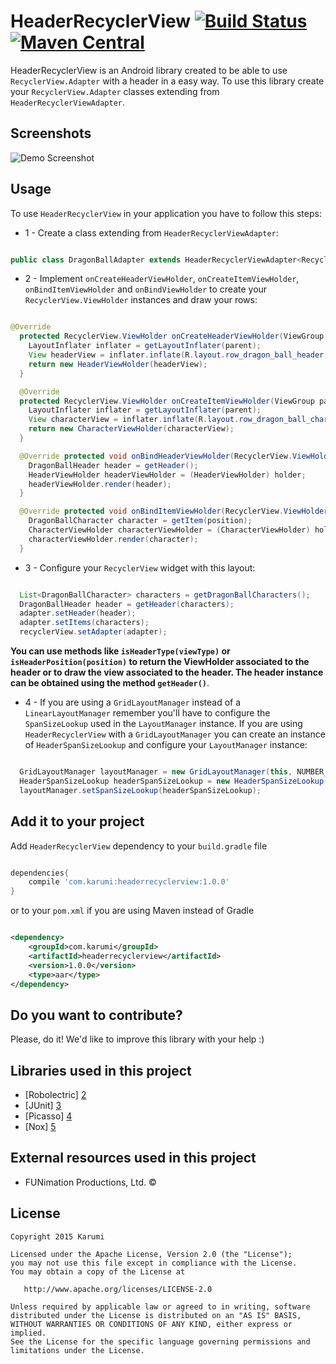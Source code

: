 HeaderRecyclerView [![Build Status](https://travis-ci.org/karumi/HeaderRecyclerView.svg?branch=master)](https://travis-ci.org/karumi/HeaderRecyclerView) [![Maven Central](https://maven-badges.herokuapp.com/maven-central/com.github.karumi/HeaderRecyclerView/badge.svg)](https://maven-badges.herokuapp.com/maven-central/com.github.karumi/HeaderRecyclerView)
==================

HeaderRecyclerView is an Android library created to be able to use ``RecyclerView.Adapter`` with a header in a easy way. To use this library create your ``RecyclerView.Adapter`` classes extending from ``HeaderRecyclerViewAdapter``.

Screenshots
-----------

![Demo Screenshot][1]

Usage
-----

To use ``HeaderRecyclerView`` in your application you have to follow this steps:

* 1 - Create a class extending from ``HeaderRecyclerViewAdapter``:

```java

public class DragonBallAdapter extends HeaderRecyclerViewAdapter<RecyclerView.ViewHolder, DragonBallHeader, DragonBallCharacter> {


```

* 2 - Implement ``onCreateHeaderViewHolder``, ``onCreateItemViewHolder``, ``onBindItemViewHolder`` and ``onBindViewHolder`` to create your ``RecyclerView.ViewHolder`` instances and draw your rows:

```java

@Override
  protected RecyclerView.ViewHolder onCreateHeaderViewHolder(ViewGroup parent, int viewType) {
    LayoutInflater inflater = getLayoutInflater(parent);
    View headerView = inflater.inflate(R.layout.row_dragon_ball_header, parent, false);
    return new HeaderViewHolder(headerView);
  }

  @Override
  protected RecyclerView.ViewHolder onCreateItemViewHolder(ViewGroup parent, int viewType) {
    LayoutInflater inflater = getLayoutInflater(parent);
    View characterView = inflater.inflate(R.layout.row_dragon_ball_character, parent, false);
    return new CharacterViewHolder(characterView);
  }

  @Override protected void onBindHeaderViewHolder(RecyclerView.ViewHolder holder, int position) {
    DragonBallHeader header = getHeader();
    HeaderViewHolder headerViewHolder = (HeaderViewHolder) holder;
    headerViewHolder.render(header);
  }

  @Override protected void onBindItemViewHolder(RecyclerView.ViewHolder holder, int position) {
    DragonBallCharacter character = getItem(position);
    CharacterViewHolder characterViewHolder = (CharacterViewHolder) holder;
    characterViewHolder.render(character);
  }

```

* 3 - Configure your ``RecyclerView`` widget with this layout:

```java

  List<DragonBallCharacter> characters = getDragonBallCharacters();
  DragonBallHeader header = getHeader(characters);
  adapter.setHeader(header);
  adapter.setItems(characters);
  recyclerView.setAdapter(adapter);

```

**You can use methods like ``isHeaderType(viewType)`` or ``isHeaderPosition(position)`` to return the ViewHolder associated to the header or to draw the view associated to the header. The header instance can be obtained using the method ``getHeader()``**.

* 4 - If you are using a ``GridLayoutManager`` instead of a ``LinearLayoutManager`` remember you'll have to configure the ``SpanSizeLookup`` used in the ``LayoutManager`` instance. If you are using ``HeaderRecyclerView`` with a ``GridLayoutManager`` you can create an instance of ``HeaderSpanSizeLookup`` and configure your ``LayoutManager`` instance:

```java

  GridLayoutManager layoutManager = new GridLayoutManager(this, NUMBER_OF_COLUMNS);
  HeaderSpanSizeLookup headerSpanSizeLookup = new HeaderSpanSizeLookup(adapter, layoutManager);
  layoutManager.setSpanSizeLookup(headerSpanSizeLookup);

```

Add it to your project
----------------------

Add ``HeaderRecyclerView`` dependency to your ``build.gradle`` file

```groovy

dependencies{
    compile 'com.karumi:headerrecyclerview:1.0.0'
}

```

or to your ``pom.xml`` if you are using Maven instead of Gradle

```xml

<dependency>
    <groupId>com.karumi</groupId>
    <artifactId>headerrecyclerview</artifactId>
    <version>1.0.0</version>
    <type>aar</type>
</dependency>

```

Do you want to contribute?
--------------------------

Please, do it! We'd like to improve this library with your help :)

Libraries used in this project
------------------------------

* [Robolectric] [2]
* [JUnit] [3]
* [Picasso] [4]
* [Nox] [5]

External resources used in this project
---------------------------------------

* FUNimation Productions, Ltd. ©

License
-------

    Copyright 2015 Karumi

    Licensed under the Apache License, Version 2.0 (the "License");
    you may not use this file except in compliance with the License.
    You may obtain a copy of the License at

       http://www.apache.org/licenses/LICENSE-2.0

    Unless required by applicable law or agreed to in writing, software
    distributed under the License is distributed on an "AS IS" BASIS,
    WITHOUT WARRANTIES OR CONDITIONS OF ANY KIND, either express or implied.
    See the License for the specific language governing permissions and
    limitations under the License.


[1]: ./art/screenshot_demo_1.gif
[2]: https://github.com/robolectric/robolectric
[3]: https://github.com/junit-team/junit
[4]: https://github.com/square/picasso
[5]: https://github.com/pedrovgs/Nox
